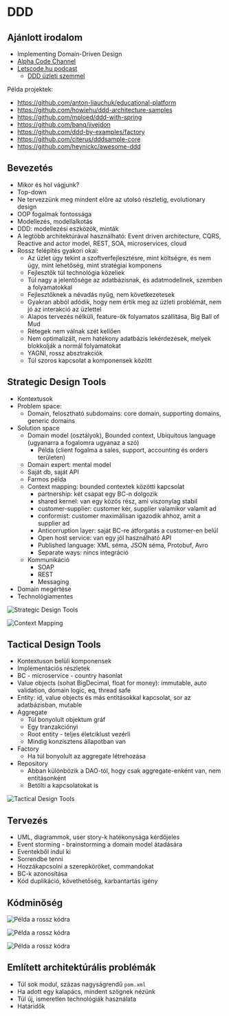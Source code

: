 # DDD

## Ajánlott irodalom

* Implementing Domain-Driven Design
* [Alpha Code Channel](https://www.youtube.com/channel/UCmbnw2hZFf6JzWICZIPe9cg)
* [Letscode.hu podcast](https://soundcloud.com/letscodehu/sets/letscode-hu-podcast)
  * [DDD üzleti szemmel](https://soundcloud.com/letscodehu/ddd-uezleti-szemmel?in=letscodehu/sets/letscode-hu-podcast)

Példa projektek: 

* https://github.com/anton-liauchuk/educational-platform
* https://github.com/howiehu/ddd-architecture-samples
* https://github.com/mploed/ddd-with-spring
* https://github.com/banq/jivejdon
* https://github.com/ddd-by-examples/factory
* https://github.com/citerus/dddsample-core
* https://github.com/heynickc/awesome-ddd

## Bevezetés

* Mikor és hol vágjunk?
* Top-down
* Ne tervezzünk meg mindent előre az utolsó részletig, evolutionary design
* OOP fogalmak fontossága
* Modellezés, modellalkotás
* DDD: modellezési eszközök, minták
* A legtöbb architektúrával használható: Event driven architecture, CQRS, Reactive and actor model, REST, SOA, microservices, cloud
* Rossz felépítés gyakori okai:
	* Az üzlet úgy tekint a szoftverfejlesztésre, mint költségre, és nem úgy, mint lehetőség, mint stratégiai komponens
	* Fejlesztők túl technológia közeliek
	* Túl nagy a jelentősége az adatbázisnak, és adatmodellnek, szemben a folyamatokkal
	* Fejlesztőknek a névadás nyűg, nem következetesek
	* Gyakran abból adódik, hogy nem értik meg az üzleti problémát, nem jó az interakció az üzlettel
	* Alapos tervezés nélküli, feature-ök folyamatos szállítása, Big Ball of Mud
	* Rétegek nem válnak szét kellően
	* Nem optimalizált, nem hatékony adatbázis lekérdezések, melyek blokkolják a normál folyamatokat
	* YAGNI, rossz absztrakciók
	* Túl szoros kapcsolat a komponensek között

## Strategic Design Tools

* Kontextusok		
* Problem space:
	* Domain, felosztható subdomains: core domain, supporting domains, generic domains
* Solution space
	* Domain model (osztályok), Bounded context, Ubiquitous language (ugyanarra a fogalomra ugyanaz a szó)
		* Példa (client fogalma a sales, support, accounting és orders területen)
	* Domain expert: mental model
	* Saját db, saját API
	* Farmos példa
	* Context mapping: bounded contextek közötti kapcsolat
		* partnership: két csapat egy BC-n dolgozik
		* shared kernel: van egy közös rész, ami viszonylag stabil
		* customer-supplier: customer kér, supplier valamikor valamit ad
		* conformist: customer maximálisan igazodik ahhoz, amit a supplier ad
		*	Anticorruption layer: saját BC-re átforgatás a customer-en belül
		* Open host service: van egy jól használható API
		* Published language: XML séma, JSON séma, Protobuf, Avro
		* Separate ways: nincs integráció
	* Kommunikáció
		* SOAP
		* REST
		* Messaging
* Domain megértése
* Technológiamentes

![Strategic Design Tools](images/ddd-strategic.png)

![Context Mapping](images/ddd-context-mapping.png)

## Tactical Design Tools

* Kontextuson belüli komponensek
* Implementációs részletek
* BC - microservice - country hasonlat
* Value objects (sohat BigDecimal, float for money): immutable, auto validation, domain logic, eq, thread safe
* Entity: id, value objects és más entitásokkal kapcsolat, sor az adatbázisban, mutable
* Aggregate
	* Túl bonyolult objektum gráf
	* Egy tranzakciónyi
	* Root entity - teljes életciklust vezérli
	* Mindig konzisztens állapotban van
* Factory
	* Ha túl bonyolult az aggregate létrehozása
* Repository
	* Abban különbözik a DAO-tól, hogy csak aggregate-enként van, nem entitásonként
	* Betölti a kapcsolatokat is

![Tactical Design Tools](images/ddd-tactical.png)

## Tervezés

* UML, diagrammok, user story-k hatékonysága kérdőjeles
* Event storming - brainstorming a domain model átadására
* Eventekből indul ki
* Sorrendbe tenni
* Hozzákapcsolni a szerepköröket, commandokat
* BC-k azonosítása
* Kód duplikáció, követhetőség, karbantartás igény

## Kódminőség

![Példa a rossz kódra](images/ddd-code-start.jpg)

![Példa a rossz kódra](images/ddd-code-problems.jpg)

![Példa a rossz kódra](images/ddd-code.jpg)

## Említett architektúrális problémák

* Túl sok modul, százas nagyságrendű `pom.xml`
* Ha adott egy kalapács, mindent szögnek nézünk
* Túl új, ismeretlen technológiák használata
* Határidők